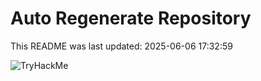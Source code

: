 # Auto Regenerate Repository

This README was last updated: 2025-06-06 17:32:59

 ![TryHackMe](https://tryhackme.com/badge/533634)